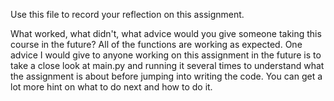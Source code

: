 Use this file to record your reflection on this assignment. 

What worked, what didn't, what advice would you give someone taking this course in the future?
All of the functions are working as expected.
One advice I would give to anyone working on this assignment in the future is to take a close look at main.py and running it several times to understand what the assignment is about before jumping into writing the code. You can get a lot more hint on what to do next and how to do it. 